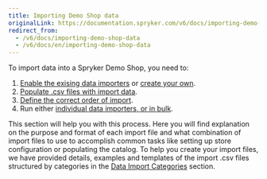 ```yaml
---
title: Importing Demo Shop data
originalLink: https://documentation.spryker.com/v6/docs/importing-demo-shop-data
redirect_from:
  - /v6/docs/importing-demo-shop-data
  - /v6/docs/en/importing-demo-shop-data
---
```


To import data into a Spryker Demo Shop, you need to:
1. [Enable the exising data importers](https://documentation.spryker.com/docs/data-importers-review-implementation) or [create your own](/docs/scos/dev/developer-guides/202005.0/development-guide/data-import/creating-a-data-importer.html).
2. [Populate .csv files with import data](https://documentation.spryker.com/docs/about-data-import-categories).
3. [Define the correct order of import](https://documentation.spryker.com/docs/execution-order-of-data-importers-in-demo-shop).
4. Run either [individual data importers, or in bulk](https://documentation.spryker.com/docs/importing-data#console-commands-to-run-import). 

This section will help you with this process. Here you will find explanation on the purpose and format of each import file and what combination of import files to use to accomplish common tasks like setting up store configuration or populating the catalog. 
To help you create your import files, we have provided details, examples and templates of the import .csv files structured by categories in the [Data Import Categories](https://documentation.spryker.com/docs/about-data-import-categories) section.


